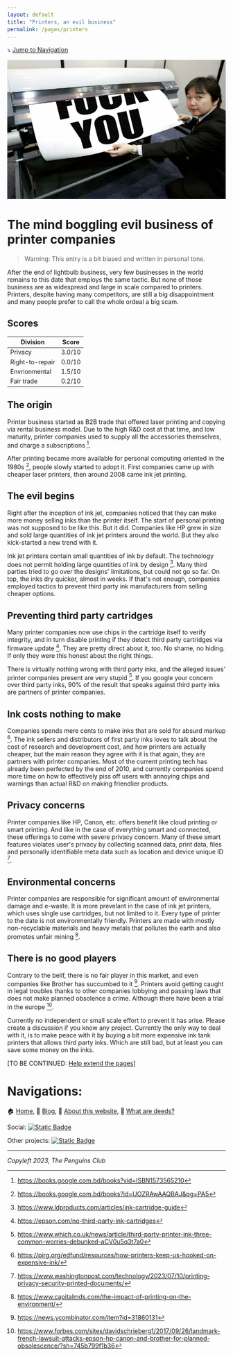 ```yaml
---
layout: default
title: "Printers, an evil business"
permalink: /pages/printers
---
```

⤵️ [Jump to Navigation](#navigations)

![Printers are a big FU for consumers](img/printerfu.jpg)

# The mind boggling evil business of printer companies

> Warning: This entry is a bit biased and written in personal tone.

After the end of lightbulb business, very few businesses in the world remains to this date that employs the same tactic. But none of those business are as widespread and large in scale compared to printers. Printers, despite having many competitors, are still a big disappointment and many people prefer to call the whole ordeal a big scam. 

## Scores


| Division        | Score  |
| ----------------- | -------- |
| Privacy         | 3.0/10 |
| Right-to-repair | 0.0/10 |
| Envrionmental   | 1.5/10 |
| Fair trade      | 0.2/10 |

## The origin

Printer business started as B2B trade that offered laser printing and copying via rental business model. Due to the high R&D cost at that time, and low maturity, printer companies used to supply all the accessories themselves, and charge a subscriptions [^1].

After printing became more available for personal computing oriented in the 1980s [^2], people slowly started to adopt it. First companies came up with cheaper laser printers, then around 2008 came ink jet printing. 

## The evil begins

Right after the inception of ink jet, companies noticed that they can make more money selling inks than the printer itself. The start of personal printing was not supposed to be like this. But it did. Companies like HP grew in size and sold large quantities of ink jet printers around the world. But they also kick-started a new trend with it. 

Ink jet printers contain small quantities of ink by default. The technology does not permit holding large quantities of ink by design [^3]. Many third parties tried to go over the designs' limitations, but could not go so far. On top, the inks dry quicker, almost in weeks. If that's not enough, companies employed tactics to prevent third party ink manufacturers from selling cheaper options. 

## Preventing third party cartridges

Many printer companies now use chips in the cartridge itself to verify integrity, and in turn disable printing if they detect third party cartridges via firmware update [^4]. They are pretty direct about it, too. No shame, no hiding. If only they were this honest about the right things. 

There is virtually nothing wrong with third party inks, and the alleged issues' printer companies present are very stupid [^5]. If you google your concern over third party inks, 90% of the result that speaks against third party inks are partners of printer companies. 

## Ink costs nothing to make

Companies spends mere cents to make inks that are sold for absurd markup [^6]. The ink sellers and distributors of first party inks loves to talk about the cost of research and development cost, and how printers are actually cheaper, but the main reason they agree with it is that again, they are partners with printer companies. Most of the current printing tech has already been perfected by the end of 2010, and currently companies spend more time on how to effectively piss off users with annoying chips and warnings than actual R&D on making friendlier products.

## Privacy concerns

Printer companies like HP, Canon, etc. offers benefit like cloud printing or smart printing. And like in the case of everything smart and connected, these offerings to come with severe privacy concern. Many of these smart features violates user's privacy by collecting scanned data, print data, files and personally identifiable meta data such as location and device unique ID [^7]. 

## Environmental concerns

Printer companies are responsible for significant amount of environmental damage and e-waste. It is more prevelant in the case of ink jet printers, which uses single use cartridges, but not limited to it. Every type of printer to the date is not environmentally friendly. Printers are made with mostly non-recyclable materials and heavy metals that pollutes the earth and also promotes unfair mining [^8].

## There is no good players

Contrary to the belif, there is no fair player in this market, and even companies like Brother has succumbed to it [^9]. Printers avoid getting caught in legal troubles thanks to other companies lobbying and passing laws that does not make planned obsolence a crime. Although there have been a trial in the europe [^10]. 

Currently no independent or small scale effort to prevent it has arise. Please create a discussion if you know any project. Currently the only way to deal with it, is to make peace with it by buying a bit more expensive ink tank printers that allows third party inks. Which are still bad, but at least you can save some money on the inks. 

[TO BE CONTINUED: [Help extend the pages](https://github.com/imahbub/evilapple/discussions)]

[^1]: https://books.google.com.bd/books?vid=ISBN1573565210
    
[^2]: https://books.google.com.bd/books?id=UOZRAwAAQBAJ&pg=PA5

[^3]: https://www.ldproducts.com/articles/ink-cartridge-guide

[^4]: https://epson.com/no-third-party-ink-cartridges

[^5]: https://www.which.co.uk/news/article/third-party-printer-ink-three-common-worries-debunked-aCV0u5q3t7a0

[^6]: https://pirg.org/edfund/resources/how-printers-keep-us-hooked-on-expensive-ink/

[^7]: https://www.washingtonpost.com/technology/2023/07/10/printing-privacy-security-printed-documents/

[^8]: https://www.capitalmds.com/the-impact-of-printing-on-the-environment/

[^9]: https://news.ycombinator.com/item?id=31860131

[^10]: https://www.forbes.com/sites/davidschrieberg1/2017/09/26/landmark-french-lawsuit-attacks-epson-hp-canon-and-brother-for-planned-obsolescence/?sh=745b799f1b36

# Navigations:

🏠 [Home](https://evilapple.org), 📝 [Blog](/pages/blog), 📖 [About this website](about), 📢 [What are deeds?](deeds)

Social: <a href="https://t.me/The_PenguinsClub">![Static Badge](https://img.shields.io/badge/Telegram-join_us-0088CC?logo=telegram&logoColor=white&link=https%3A%2F%2Ft.me%2FThe_PenguinsClub)</a>

Other projects: <a href="https://the-penguins-club.github.io/bd-blockade/">![Static Badge](https://img.shields.io/badge/The_Penguins_Club%2Fbd--blockade-black?logo=github&logoColor=white&link=https%3A%2F%2Fgithub.com%2FThe-Penguins-Club%2Fbd-blockade)</a>

---

*Copyleft 2023, The Penguins Club*

<script src="https://giscus.app/client.js"
        data-repo="imahbub/evilapple"
        data-repo-id="R_kgDOKvVkrw"
        data-category="General"
        data-category-id="DIC_kwDOKvVkr84CbEw5"
        data-mapping="pathname"
        data-strict="0"
        data-reactions-enabled="1"
        data-emit-metadata="0"
        data-input-position="top"
        data-theme="light"
        data-lang="en"
        crossorigin="anonymous"
        async>
</script>